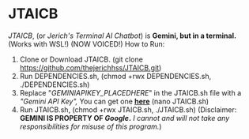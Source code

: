 # JTAICB
*JTAICB*, (or *Jerich's Terminal AI Chatbot*) is **Gemini, but in a terminal.** (Works with WSL!) (NOW VOICED!)
How to Run:
1. Clone or Download JTAICB. (git clone https://github.com/thejerichhss/JTAICB.git)
2. Run DEPENDENCIES.sh, (chmod +rwx DEPENDENCIES.sh, ./DEPENDENCIES.sh)
3. Replace "*GEMINIAPIKEY_PLACEDHERE*" in the JTAICB.sh file with a *"Gemini API Key",* You can get one [**here**](https://aistudio.google.com/apikey) (nano JTAICB.sh)
4. Run JTAICB.sh, (chmod +rwx JTAICB.sh, ./JTAICB.sh)
(Disclaimer: **GEMINI IS PROPERTY OF *Google*.** *I cannot and will not take any responsibilities for misuse of this program.*)

